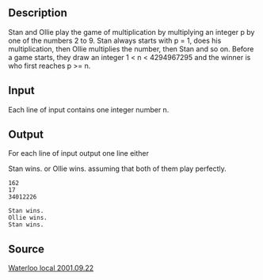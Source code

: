 <h2>Description</h2><p>Stan and Ollie play the game of multiplication by multiplying an integer p by one of the numbers 2 to 9. Stan always starts with p = 1, does his multiplication, then Ollie multiplies the number, then Stan and so on. Before a game starts, they draw an integer 1 &lt; n &lt; 4294967295 and the winner is who first reaches p &gt;= n.</p><h2>Input</h2><p>Each line of input contains one integer number n.</p><h2>Output</h2><p>For each line of input output one line either 
</p>Stan wins.
or 
Ollie wins.
assuming that both of them play perfectly. <pre><code class="language-input1">162
17
34012226</code></pre><pre><code class="language-output1">Stan wins.
Ollie wins.
Stan wins.
</code></pre><h2>Source</h2><a href="searchproblem?field=source&amp;key=Waterloo+local+2001.09.22">Waterloo local 2001.09.22</a>